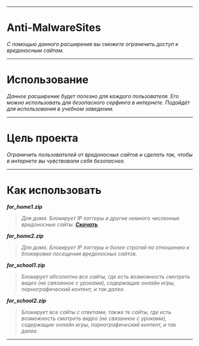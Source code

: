 ***
# Anti-MalwareSites
*С помощью данного расширения вы сможете ограничить доступ к вредоносным сайтам.*
***
# Использование
*Данное расширение будет полезно для каждого пользователя. Его можно использовать для безопасного серфинга в интернете. Подойдёт для использования в учебном заведении.*
***
# Цель проекта
*Ограничить пользователей от вредоносных сайтов и сделать так, чтобы в интернете вы чувствовали себя безопаснее.*
***
# Как использовать
***for_home1.zip***  
>*Для дома. Блокирует IP логгеры и другие немного численные вредоносные сайты.*
> [***Скачать***](https://github.com/unrecognized-genius/Anti-MalwareSites/raw/refs/heads/main/extensions/Anti-MalwareSites_Home1.zip)

***for_home2.zip***
>*Для дома. Блокирует IP логгеры и более строгий по отношению к блокировке посещения вредоносных сайтов.*

***for_school1.zip***
>*Блокирует абсолютно все сайты, где есть возможность смотреть видео (не связанное с уроками), содержащие онлайн игры, порнографический контент, и так далее.*

***for_school2.zip***
>*Блокирует все сайты с ответами, также те сайты, где есть возможность смотреть видео (не связанное с уроками), содержащие онлайн игры, порнографический контент, и так далее.*
***
